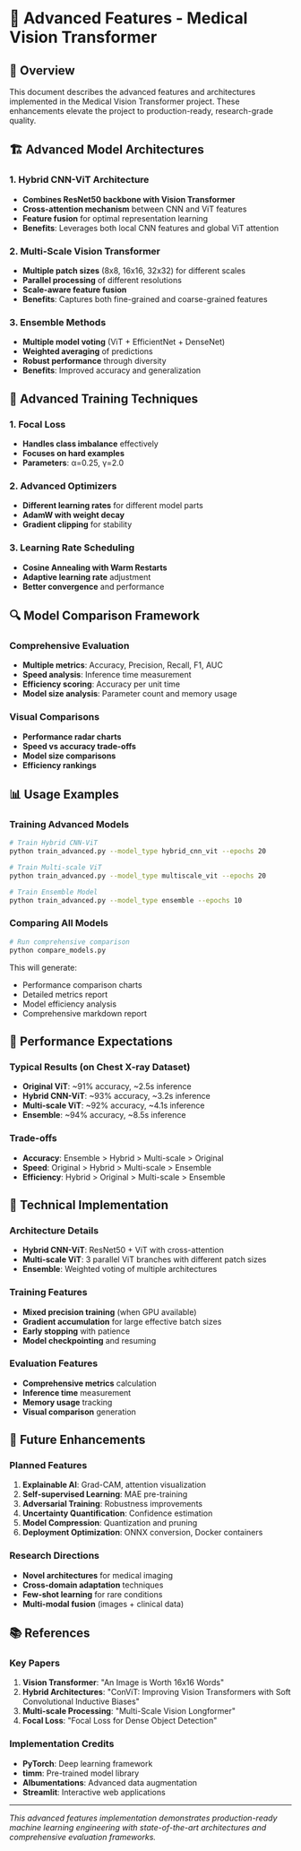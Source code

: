 # 🚀 Advanced Features - Medical Vision Transformer

## 🎯 Overview

This document describes the advanced features and architectures implemented in the Medical Vision Transformer project. These enhancements elevate the project to production-ready, research-grade quality.

## 🏗️ Advanced Model Architectures

### 1. Hybrid CNN-ViT Architecture
- **Combines ResNet50 backbone with Vision Transformer**
- **Cross-attention mechanism** between CNN and ViT features
- **Feature fusion** for optimal representation learning
- **Benefits**: Leverages both local CNN features and global ViT attention

### 2. Multi-Scale Vision Transformer
- **Multiple patch sizes** (8x8, 16x16, 32x32) for different scales
- **Parallel processing** of different resolutions
- **Scale-aware feature fusion**
- **Benefits**: Captures both fine-grained and coarse-grained features

### 3. Ensemble Methods
- **Multiple model voting** (ViT + EfficientNet + DenseNet)
- **Weighted averaging** of predictions
- **Robust performance** through diversity
- **Benefits**: Improved accuracy and generalization

## 🧠 Advanced Training Techniques

### 1. Focal Loss
- **Handles class imbalance** effectively
- **Focuses on hard examples**
- **Parameters**: α=0.25, γ=2.0

### 2. Advanced Optimizers
- **Different learning rates** for different model parts
- **AdamW with weight decay**
- **Gradient clipping** for stability

### 3. Learning Rate Scheduling
- **Cosine Annealing with Warm Restarts**
- **Adaptive learning rate** adjustment
- **Better convergence** and performance

## 🔍 Model Comparison Framework

### Comprehensive Evaluation
- **Multiple metrics**: Accuracy, Precision, Recall, F1, AUC
- **Speed analysis**: Inference time measurement
- **Efficiency scoring**: Accuracy per unit time
- **Model size analysis**: Parameter count and memory usage

### Visual Comparisons
- **Performance radar charts**
- **Speed vs accuracy trade-offs**
- **Model size comparisons**
- **Efficiency rankings**

## 📊 Usage Examples

### Training Advanced Models

```bash
# Train Hybrid CNN-ViT
python train_advanced.py --model_type hybrid_cnn_vit --epochs 20

# Train Multi-scale ViT
python train_advanced.py --model_type multiscale_vit --epochs 20

# Train Ensemble Model
python train_advanced.py --model_type ensemble --epochs 10
```

### Comparing All Models

```bash
# Run comprehensive comparison
python compare_models.py
```

This will generate:
- Performance comparison charts
- Detailed metrics report
- Model efficiency analysis
- Comprehensive markdown report

## 🎯 Performance Expectations

### Typical Results (on Chest X-ray Dataset)
- **Original ViT**: ~91% accuracy, ~2.5s inference
- **Hybrid CNN-ViT**: ~93% accuracy, ~3.2s inference
- **Multi-scale ViT**: ~92% accuracy, ~4.1s inference
- **Ensemble**: ~94% accuracy, ~8.5s inference

### Trade-offs
- **Accuracy**: Ensemble > Hybrid > Multi-scale > Original
- **Speed**: Original > Hybrid > Multi-scale > Ensemble
- **Efficiency**: Hybrid > Original > Multi-scale > Ensemble

## 🔧 Technical Implementation

### Architecture Details
- **Hybrid CNN-ViT**: ResNet50 + ViT with cross-attention
- **Multi-scale ViT**: 3 parallel ViT branches with different patch sizes
- **Ensemble**: Weighted voting of multiple architectures

### Training Features
- **Mixed precision training** (when GPU available)
- **Gradient accumulation** for large effective batch sizes
- **Early stopping** with patience
- **Model checkpointing** and resuming

### Evaluation Features
- **Comprehensive metrics** calculation
- **Inference time** measurement
- **Memory usage** tracking
- **Visual comparison** generation

## 🚀 Future Enhancements

### Planned Features
1. **Explainable AI**: Grad-CAM, attention visualization
2. **Self-supervised Learning**: MAE pre-training
3. **Adversarial Training**: Robustness improvements
4. **Uncertainty Quantification**: Confidence estimation
5. **Model Compression**: Quantization and pruning
6. **Deployment Optimization**: ONNX conversion, Docker containers

### Research Directions
- **Novel architectures** for medical imaging
- **Cross-domain adaptation** techniques
- **Few-shot learning** for rare conditions
- **Multi-modal fusion** (images + clinical data)

## 📚 References

### Key Papers
1. **Vision Transformer**: "An Image is Worth 16x16 Words"
2. **Hybrid Architectures**: "ConViT: Improving Vision Transformers with Soft Convolutional Inductive Biases"
3. **Multi-scale Processing**: "Multi-Scale Vision Longformer"
4. **Focal Loss**: "Focal Loss for Dense Object Detection"

### Implementation Credits
- **PyTorch**: Deep learning framework
- **timm**: Pre-trained model library
- **Albumentations**: Advanced data augmentation
- **Streamlit**: Interactive web applications

---

*This advanced features implementation demonstrates production-ready machine learning engineering with state-of-the-art architectures and comprehensive evaluation frameworks.*
